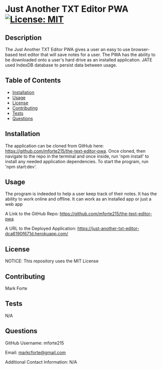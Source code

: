 # Just Another TXT Editor PWA [![License: MIT](https://img.shields.io/badge/License-MIT-yellow.svg)](https://opensource.org/licenses/MIT)

## Description

The Just Another TXT Editor PWA gives a user an easy to use browser-based text editor that will save notes for a user. The PWA has the ability to be downloaded onto a user's hard drive as an installed application. JATE used IndexDB database to persist data between usage.

## Table of Contents

- [Installation](#installation)
- [Usage](#usage)
- [License](#license)
- [Contributing](#contributing)
- [Tests](#tests)
- [Questions](#questions)

## Installation

The application can be cloned from GitHub here: https://github.com/mforte215/the-text-editor-pwa. Once cloned, then navigate to the repo in the terminal and once inside, run 'npm install' to install any needed application dependencies. To start the program, run 'npm start:dev'.

## Usage

The program is indeeded to help a user keep track of their notes. It has the ability to work online and offline. It can work as an installed app or just a web app

A Link to the GitHub Repo: https://github.com/mforte215/the-text-editor-pwa

A URL to the Deployed Application: https://just-another-txt-editor-dca6190f671d.herokuapp.com/

## License

NOTICE: This repository uses the MIT License

## Contributing

Mark Forte

## Tests

N/A

## Questions

GitHub Username: mforte215

Email: markcforte@gmail.com

Additional Contact Information: N/A
